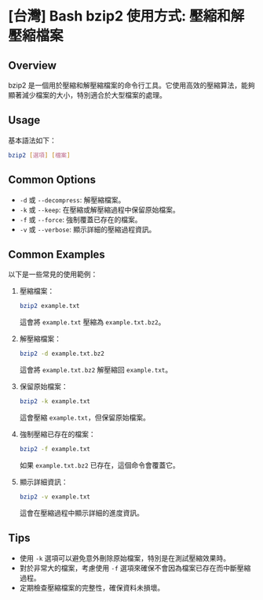 # [台灣] Bash bzip2 使用方式: 壓縮和解壓縮檔案

## Overview
bzip2 是一個用於壓縮和解壓縮檔案的命令行工具。它使用高效的壓縮算法，能夠顯著減少檔案的大小，特別適合於大型檔案的處理。

## Usage
基本語法如下：
```bash
bzip2 [選項] [檔案]
```

## Common Options
- `-d` 或 `--decompress`: 解壓縮檔案。
- `-k` 或 `--keep`: 在壓縮或解壓縮過程中保留原始檔案。
- `-f` 或 `--force`: 強制覆蓋已存在的檔案。
- `-v` 或 `--verbose`: 顯示詳細的壓縮過程資訊。

## Common Examples
以下是一些常見的使用範例：

1. 壓縮檔案：
   ```bash
   bzip2 example.txt
   ```
   這會將 `example.txt` 壓縮為 `example.txt.bz2`。

2. 解壓縮檔案：
   ```bash
   bzip2 -d example.txt.bz2
   ```
   這會將 `example.txt.bz2` 解壓縮回 `example.txt`。

3. 保留原始檔案：
   ```bash
   bzip2 -k example.txt
   ```
   這會壓縮 `example.txt`，但保留原始檔案。

4. 強制壓縮已存在的檔案：
   ```bash
   bzip2 -f example.txt
   ```
   如果 `example.txt.bz2` 已存在，這個命令會覆蓋它。

5. 顯示詳細資訊：
   ```bash
   bzip2 -v example.txt
   ```
   這會在壓縮過程中顯示詳細的進度資訊。

## Tips
- 使用 `-k` 選項可以避免意外刪除原始檔案，特別是在測試壓縮效果時。
- 對於非常大的檔案，考慮使用 `-f` 選項來確保不會因為檔案已存在而中斷壓縮過程。
- 定期檢查壓縮檔案的完整性，確保資料未損壞。